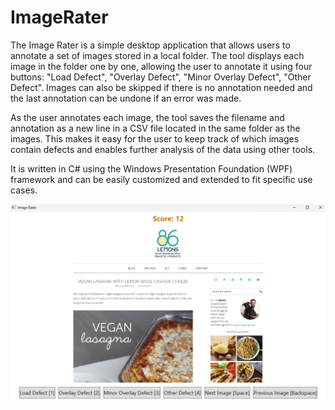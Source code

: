 # ImageRater

The Image Rater is a simple desktop application that allows users to annotate a set of images stored in a local folder. The tool displays each image in the folder one by one, allowing the user to annotate it using four buttons: "Load Defect", "Overlay Defect", "Minor Overlay Defect", "Other Defect". Images can also be skipped if there is no annotation needed and the last annotation can be undone if an error was made.

As the user annotates each image, the tool saves the filename and annotation as a new line in a CSV file located in the same folder as the images. This makes it easy for the user to keep track of which images contain defects and enables further analysis of the data using other tools.

It is written in C# using the Windows Presentation Foundation (WPF) framework and can be easily customized and extended to fit specific use cases.

![The Image Rater GUI](./gui.png "The Image Rater GUI")